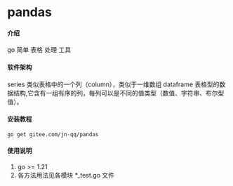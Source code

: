 # pandas

#### 介绍
go 简单 表格 处理 工具

#### 软件架构
series 类似表格中的一个列（column），类似于一维数组
dataframe 表格型的数据结构,它含有一组有序的列，每列可以是不同的值类型（数值、字符串、布尔型值）。


#### 安装教程
```shell
go get gitee.com/jn-qq/pandas
```

#### 使用说明

1.  go >= 1.21
2. 各方法用法见各模块 *_test.go 文件
